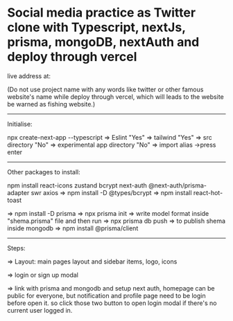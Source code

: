# Social media practice as Twitter clone with Typescript, nextJs, prisma, mongoDB, nextAuth and deploy through vercel

live address at:

(Do not use project name with any words like twitter or other famous website's name while deploy through vercel, which will leads to the website be warned as fishing website.)

---

Initialise:

npx create-next-app --typescript
=> Eslint "Yes" => tailwind "Yes" => src directory "No" => experimental app directory "No" => import alias ->press enter

---

Other packages to install:

npm install react-icons zustand bcrypt next-auth @next-auth/prisma-adapter swr axios => npm install -D @types/bcrypt => npm install react-hot-toast

=> npm install -D prisma => npx prisma init => write model format inside "shema.prisma" file and then run => npx prisma db push => to publish shema inside mongodb => npm install @prisma/client

---

Steps:

=> Layout: main pages layout and sidebar items, logo, icons

=> login or sign up modal

=> link with prisma and mongodb and setup next auth, homepage can be public for everyone, but notification and profile page need to be login before open it. so click those two button to open login modal if there's no current user logged in.
